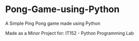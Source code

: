 # Pong-Game-using-Python
A Simple Ping Pong game made using Python

Made as a Minor Project for: IT152 - Python Programming Lab
